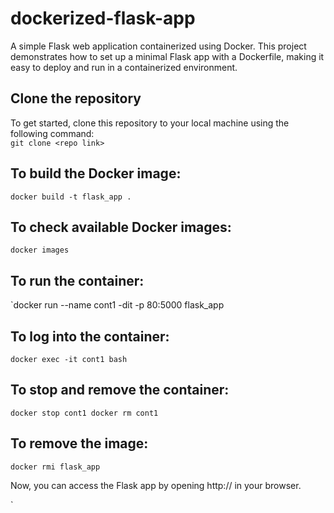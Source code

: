 # dockerized-flask-app
A simple Flask web application containerized using Docker. This project demonstrates how to set up a minimal Flask app with a Dockerfile, making it easy to deploy and run in a containerized environment.

## Clone the repository
To get started, clone this repository to your local machine using the following command: <br>
`git clone <repo link>`

## To build the Docker image:

`docker build -t flask_app .`

## To check available Docker images:

`docker images`

## To run the container:

`docker run --name cont1 -dit -p 80:5000 flask_app

## To log into the container:

`docker exec -it cont1 bash`

## To stop and remove the container:

`docker stop cont1
docker rm cont1`

## To remove the image:
`docker rmi flask_app`

Now, you can access the Flask app by opening http://<your-server-ip> in your browser.

`


